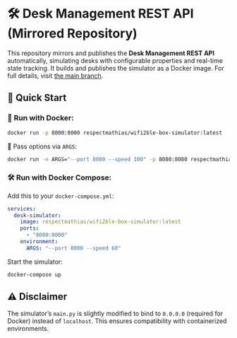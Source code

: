 # 🛠️ Desk Management REST API (Mirrored Repository)

This repository mirrors and publishes the **Desk Management REST API** automatically, simulating desks with configurable properties and real-time state tracking. It builds and publishes the simulator as a Docker image. For full details, visit [the main branch](../../tree/main).

## 🚀 Quick Start

### 🐳 Run with Docker:
```bash
docker run -p 8000:8000 respectmathias/wifi2ble-box-simulator:latest
```

🔧 Pass options via `ARGS`:
```bash
docker run -e ARGS="--port 8080 --speed 100" -p 8080:8080 respectmathias/wifi2ble-box-simulator:latest
```

### 🛠️ Run with Docker Compose:
Add this to your `docker-compose.yml`:
```yaml
services:
  desk-simulator:
    image: respectmathias/wifi2ble-box-simulator:latest
    ports:
      - "8000:8000"
    environment:
      ARGS: "--port 8000 --speed 60"
```

Start the simulator:
```bash
docker-compose up
```

## ⚠️ Disclaimer

The simulator’s `main.py` is slightly modified to bind to `0.0.0.0` (required for Docker) instead of `localhost`. This ensures compatibility with containerized environments.
